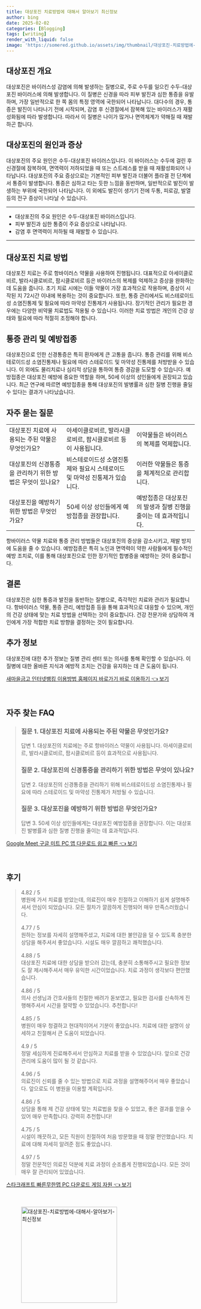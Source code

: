 ```yaml
---
title: 대상포진 치료방법에 대해서 알아보기 최신정보
author: bing
date: 2025-02-02
categories: [Blogging]
tags: [writing]
render_with_liquid: false
image: 'https://somered.github.io/assets/img/thumbnail/대상포진-치료방법에-대해서-알아보기-최신정보.webp'
---
```



<h2 id='대상포진_개요'>대상포진 개요</h2>

<p>대상포진은 바이러스성 감염에 의해 발생하는 질병으로, 주로 수두를 일으킨 수두-대상포진 바이러스에 의해 발생합니다. 이 질병은 신경을 따라 피부 발진과 심한 통증을 유발하며, 가장 일반적으로 한 쪽 몸의 특정 영역에 국한되어 나타납니다. 대다수의 경우, 통증은 발진이 나타나기 전에 시작되며, 감염 후 신경절에서 잠복해 있는 바이러스가 재활성화됨에 따라 발생합니다. 따라서 이 질병은 나이가 많거나 면역체계가 약해질 때 재발하곤 합니다.</p>

<h2 id='대상포진_원인과_증상'>대상포진의 원인과 증상</h2>

<p>대상포진의 주요 원인은 수두-대상포진 바이러스입니다. 이 바이러스는 수두에 걸린 후 신경절에 잠복하여, 면역력이 저하되었을 때 또는 스트레스를 받을 때 재활성화되어 나타납니다. 대상포진의 주요 증상으로는 기본적인 피부 발진과 더불어 플라겔 전 단계에서 통증이 발생합니다. 통증은 심하고 타는 듯한 느낌을 동반하며, 일반적으로 발진이 발생하는 부위에 국한되어 나타납니다. 이 외에도 발진이 생기기 전에 두통, 피로감, 발열 등의 전구 증상이 나타날 수 있습니다.</p>

<hr />

<ul>
    <li>대상포진의 주요 원인은 수두-대상포진 바이러스입니다.</li>
    <li>피부 발진과 심한 통증이 주요 증상으로 나타납니다.</li>
    <li>감염 후 면역력이 저하될 때 재발할 수 있습니다.</li>
</ul>

<hr />

<h2 id='대상포진_치료방법'>대상포진 치료 방법</h2>

<p>대상포진 치료는 주로 항바이러스 약물을 사용하여 진행됩니다. 대표적으로 아세이클로비르, 발라시클로비르, 팜시클로비르 등은 바이러스의 복제를 억제하고 증상을 완화하는 데 도움을 줍니다. 초기 치료 시에는 이들 약물이 가장 효과적으로 작용하며, 증상이 시작된 지 72시간 이내에 복용하는 것이 중요합니다. 또한, 통증 관리에서도 비스테로이드성 소염진통제 및 필요에 따라 마약성 진통제가 사용됩니다. 장기적인 관리가 필요한 경우에는 다양한 비약물 치료법도 적용될 수 있습니다. 이러한 치료 방법은 개인의 건강 상태와 필요에 따라 적절히 조정해야 합니다.</p>

<h2 id='통증관리_및_예방접종'>통증 관리 및 예방접종</h2>

<p>대상포진으로 인한 신경통증은 특히 환자에게 큰 고통을 줍니다. 통증 관리를 위해 비스테로이드성 소염진통제나 필요에 따라 스테로이드 및 마약성 진통제를 처방받을 수 있습니다. 이 외에도 물리치료나 심리적 상담을 통하여 통증 경감을 도모할 수 있습니다. 예방접종은 대상포진 예방에 중요한 역할을 하며, 50세 이상의 성인들에게 권장되고 있습니다. 최근 연구에 따르면 예방접종을 통해 대상포진의 발병률과 심한 질병 진행을 줄일 수 있다는 결과가 나타났습니다.</p>

<h2 id='자주_묻는_질문'>자주 묻는 질문</h2>

<table>
    <tr>
        <td>대상포진 치료에 사용되는 주된 약물은 무엇인가요?</td>
        <td>아세이클로비르, 발라시클로비르, 팜시클로비르 등이 사용됩니다.</td>
        <td>이약물들은 바이러스의 복제를 억제합니다.</td>
    </tr>
    <tr>
        <td>대상포진의 신경통증을 관리하기 위한 방법은 무엇이 있나요?</td>
        <td>비스테로이드성 소염진통제와 필요시 스테로이드 및 마약성 진통제가 있습니다.</td>
        <td>이러한 약물들은 통증을 체계적으로 관리합니다.</td>
    </tr>
    <tr>
        <td>대상포진을 예방하기 위한 방법은 무엇인가요?</td>
        <td>50세 이상 성인들에게 예방접종을 권장합니다.</td>
        <td>예방접종은 대상포진의 발생과 질병 진행을 줄이는 데 효과적입니다.</td>
    </tr>
</table>

<p>항바이러스 약물 치료와 통증 관리 방법들은 대상포진의 증상을 감소시키고, 재발 방지에 도움을 줄 수 있습니다. 예방접종은 특히 노인과 면역력이 약한 사람들에게 필수적인 예방 조치로, 이를 통해 대상포진으로 인한 장기적인 합병증을 예방하는 것이 중요합니다.</p>

<h2 id='결론'>결론</h2>

<p>대상포진은 심한 통증과 발진을 동반하는 질병으로, 즉각적인 치료와 관리가 필요합니다. 항바이러스 약물, 통증 관리, 예방접종 등을 통해 효과적으로 대응할 수 있으며, 개인의 건강 상태에 맞는 치료 방법을 선택하는 것이 중요합니다. 건강 전문가와 상담하여 개인에게 가장 적합한 치료 방향을 결정하는 것이 필요합니다.</p>

<h2 id='추가_정보'>추가 정보</h2>

<p>대상포진에 대한 추가 정보는 질병 관리 센터 또는 의사를 통해 확인할 수 있습니다. 이 질병에 대한 올바른 지식과 예방적 조치는 건강을 유지하는 데 큰 도움이 됩니다.</p>


<p><a class="click-button" title="새마을금고 인터넷뱅킹 이용방법 홈페이지 바로가기 바로 이용하기" href="https://somered.github.io/posts/%EC%83%88%EB%A7%88%EC%9D%84%EA%B8%88%EA%B3%A0-%EC%9D%B8%ED%84%B0%EB%84%B7%EB%B1%85%ED%82%B9-%EC%9D%B4%EC%9A%A9%EB%B0%A9%EB%B2%95-%ED%99%88%ED%8E%98%EC%9D%B4%EC%A7%80-%EB%B0%94%EB%A1%9C%EA%B0%80%EA%B8%B0-%EB%B0%94%EB%A1%9C-%EC%9D%B4%EC%9A%A9%ED%95%98%EA%B8%B0/" rel="dofollow">새마을금고 인터넷뱅킹 이용방법 홈페이지 바로가기 바로 이용하기 👈 보기</a></p><br>
<h2 id='자주_찾는_FAQ'>자주 찾는 FAQ</h2>
<div itemscope="" itemtype="https://schema.org/FAQPage"> 
<blockquote> 
<div itemscope="" itemprop="mainEntity" itemtype="https://schema.org/Question"> 
<h3 itemprop="name">질문 1. 대상포진 치료에 사용되는 주된 약물은 무엇인가요?</h3> 
<div itemscope="" itemprop="acceptedAnswer" itemtype="https://schema.org/Answer"> 
<span itemprop="text"> 
<p>답변 1. 대상포진의 치료에는 주로 항바이러스 약물이 사용됩니다. 아세이클로비르, 발라시클로비르, 팜시클로비르 등이 효과적으로 사용됩니다.</p> 
</span> 
</div> 
</div> 
<div itemscope="" itemprop="mainEntity" itemtype="https://schema.org/Question"> 
<h3 itemprop="name">질문 2. 대상포진의 신경통증을 관리하기 위한 방법은 무엇이 있나요?</h3> 
<div itemscope="" itemprop="acceptedAnswer" itemtype="https://schema.org/Answer"> 
<span itemprop="text"> 
<p>답변 2. 대상포진의 신경통증을 관리하기 위해 비스테로이드성 소염진통제나 필요에 따라 스테로이드 및 마약성 진통제가 처방될 수 있습니다.</p> 
</span> 
</div> 
</div> 
<div itemscope="" itemprop="mainEntity" itemtype="https://schema.org/Question"> 
<h3 itemprop="name">질문 3. 대상포진을 예방하기 위한 방법은 무엇인가요?</h3> 
<div itemscope="" itemprop="acceptedAnswer" itemtype="https://schema.org/Answer"> 
<span itemprop="text"> 
<p>답변 3. 50세 이상 성인들에게는 대상포진 예방접종을 권장합니다. 이는 대상포진 발병률과 심한 질병 진행을 줄이는 데 효과적입니다.</p> 
</span> 
</div> 
</div> 
</blockquote> 
</div>
<p><a class="click-button" title="Google Meet 구글 미트 PC 앱 다운로드 쉽고 빠른" href="https://somered.github.io/posts/Google-Meet-%EA%B5%AC%EA%B8%80-%EB%AF%B8%ED%8A%B8-PC-%EC%95%B1-%EB%8B%A4%EC%9A%B4%EB%A1%9C%EB%93%9C-%EC%89%BD%EA%B3%A0-%EB%B9%A0%EB%A5%B8/" rel="dofollow">Google Meet 구글 미트 PC 앱 다운로드 쉽고 빠른 👈 보기</a></p><br>
<h2 id='후기'>후기</h2>
<div itemscope itemtype="https://schema.org/Product">
  <blockquote>
  <div itemprop="review" itemscope itemtype="https://schema.org/Review">
      <div itemprop="reviewRating" itemscope itemtype="https://schema.org/Rating"> <span itemprop="ratingValue">4.82</span> / <span itemprop="bestRating">5</span> </div>
      <span itemprop="reviewBody">병원에 가서 치료를 받았는데, 의료진이 매우 친절하고 이해하기 쉽게 설명해주셔서 안심이 되었습니다. 모든 절차가 깔끔하게 진행되어 매우 만족스러웠습니다.</span>
  </div>
  <br>
  <div itemprop="review" itemscope itemtype="https://schema.org/Review">
      <div itemprop="reviewRating" itemscope itemtype="https://schema.org/Rating"> <span itemprop="ratingValue">4.77</span> / <span itemprop="bestRating">5</span> </div>
      <span itemprop="reviewBody">원하는 정보를 자세히 설명해주셨고, 치료에 대한 불안감을 덜 수 있도록 충분한 상담을 해주셔서 좋았습니다. 시설도 매우 깔끔하고 쾌적했습니다.</span>
  </div>
  <br>
  <div itemprop="review" itemscope itemtype="https://schema.org/Review">
      <div itemprop="reviewRating" itemscope itemtype="https://schema.org/Rating"> <span itemprop="ratingValue">4.88</span> / <span itemprop="bestRating">5</span> </div>
      <span itemprop="reviewBody">대상포진 치료에 대한 상담을 받으러 갔는데, 충분히 소통해주시고 필요한 정보도 잘 제시해주셔서 매우 유익한 시간이었습니다. 치료 과정이 생각보다 편안했습니다.</span>
  </div>
  <br>
  <div itemprop="review" itemscope itemtype="https://schema.org/Review">
      <div itemprop="reviewRating" itemscope itemtype="https://schema.org/Rating"> <span itemprop="ratingValue">4.86</span> / <span itemprop="bestRating">5</span> </div>
      <span itemprop="reviewBody">의사 선생님과 간호사들의 친절한 배려가 돋보였고, 필요한 검사를 신속하게 진행해주셔서 시간을 절약할 수 있었습니다. 추천합니다!</span>
  </div>
  <br>
  <div itemprop="review" itemscope itemtype="https://schema.org/Review">
      <div itemprop="reviewRating" itemscope itemtype="https://schema.org/Rating"> <span itemprop="ratingValue">4.85</span> / <span itemprop="bestRating">5</span> </div>
      <span itemprop="reviewBody">병원이 매우 청결하고 현대적이어서 기분이 좋았습니다. 치료에 대한 설명이 상세하고 친절해서 큰 도움이 되었습니다.</span>
  </div>
  <br>
  <div itemprop="review" itemscope itemtype="https://schema.org/Review">
      <div itemprop="reviewRating" itemscope itemtype="https://schema.org/Rating"> <span itemprop="ratingValue">4.9</span> / <span itemprop="bestRating">5</span> </div>
      <span itemprop="reviewBody">정말 세심하게 진료해주셔서 안심하고 치료를 받을 수 있었습니다. 앞으로 건강 관리에 도움이 많이 될 것 같습니다.</span>
  </div>
  <br>
  <div itemprop="review" itemscope itemtype="https://schema.org/Review">
      <div itemprop="reviewRating" itemscope itemtype="https://schema.org/Rating"> <span itemprop="ratingValue">4.96</span> / <span itemprop="bestRating">5</span> </div>
      <span itemprop="reviewBody">의료진이 신뢰를 줄 수 있는 방법으로 치료 과정을 설명해주어서 매우 좋았습니다. 앞으로도 이 병원을 이용할 계획입니다.</span>
  </div>
  <br>
  <div itemprop="review" itemscope itemtype="https://schema.org/Review">
      <div itemprop="reviewRating" itemscope itemtype="https://schema.org/Rating"> <span itemprop="ratingValue">4.86</span> / <span itemprop="bestRating">5</span> </div>
      <span itemprop="reviewBody">상담을 통해 제 건강 상태에 맞는 치료법을 찾을 수 있었고, 좋은 결과를 얻을 수 있어 매우 만족합니다. 강력히 추천합니다!</span>
  </div>
  <br>
  <div itemprop="review" itemscope itemtype="https://schema.org/Review">
      <div itemprop="reviewRating" itemscope itemtype="https://schema.org/Rating"> <span itemprop="ratingValue">4.75</span> / <span itemprop="bestRating">5</span> </div>
      <span itemprop="reviewBody">시설이 깨끗하고, 모든 직원이 친절하여 처음 방문했을 때 정말 편안했습니다. 치료에 대해 자세히 알려준 점도 좋았습니다.</span>
  </div>
  <br>
  <div itemprop="review" itemscope itemtype="https://schema.org/Review">
      <div itemprop="reviewRating" itemscope itemtype="https://schema.org/Rating"> <span itemprop="ratingValue">4.97</span> / <span itemprop="bestRating">5</span> </div>
      <span itemprop="reviewBody">정말 전문적인 의료진 덕분에 치료 과정이 순조롭게 진행되었습니다. 모든 것이 매우 잘 관리되어 있었습니다.</span>
  </div>
  </blockquote>
</div>
<p><a class="click-button" title="스타크래프트 빠른무한맵 PC 다운로드 게임 자원" href="https://somered.github.io/posts/%EC%8A%A4%ED%83%80%ED%81%AC%EB%9E%98%ED%94%84%ED%8A%B8-%EB%B9%A0%EB%A5%B8%EB%AC%B4%ED%95%9C%EB%A7%B5-PC-%EB%8B%A4%EC%9A%B4%EB%A1%9C%EB%93%9C-%EA%B2%8C%EC%9E%84-%EC%9E%90%EC%9B%90/" rel="dofollow">스타크래프트 빠른무한맵 PC 다운로드 게임 자원 👈 보기</a></p><br>
<figure class="image"><img src="https://somered.github.io/assets/img/thumbnail/대상포진-치료방법에-대해서-알아보기-최신정보.webp" alt="대상포진-치료방법에-대해서-알아보기-최신정보" width="256" height="256"></figure>